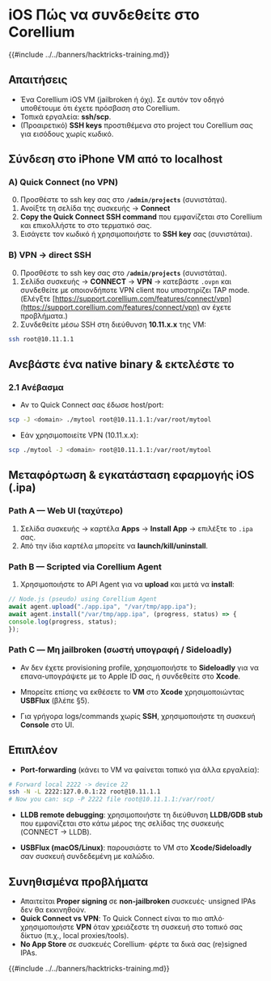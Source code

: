 # iOS Πώς να συνδεθείτε στο Corellium

{{#include ../../banners/hacktricks-training.md}}

## **Απαιτήσεις**
- Ένα Corellium iOS VM (jailbroken ή όχι). Σε αυτόν τον οδηγό υποθέτουμε ότι έχετε πρόσβαση στο Corellium.
- Τοπικά εργαλεία: **ssh/scp**.
- (Προαιρετικό) **SSH keys** προστιθέμενα στο project του Corellium σας για εισόδους χωρίς κωδικό.


## **Σύνδεση στο iPhone VM από το localhost**

### A) **Quick Connect (no VPN)**
0) Προσθέστε το ssh key σας στο **`/admin/projects`** (συνιστάται).
1) Ανοίξτε τη σελίδα της συσκευής → **Connect**
2) **Copy the Quick Connect SSH command** που εμφανίζεται στο Corellium και επικολλήστε το στο τερματικό σας.
3) Εισάγετε τον κωδικό ή χρησιμοποιήστε το **SSH key** σας (συνιστάται).

### B) **VPN → direct SSH**
0) Προσθέστε το ssh key σας στο **`/admin/projects`** (συνιστάται).
1) Σελίδα συσκευής → **CONNECT** → **VPN** → κατεβάστε `.ovpn` και συνδεθείτε με οποιονδήποτε VPN client που υποστηρίζει TAP mode. (Ελέγξτε [https://support.corellium.com/features/connect/vpn](https://support.corellium.com/features/connect/vpn) αν έχετε προβλήματα.)
2) Συνδεθείτε μέσω SSH στη διεύθυνση **10.11.x.x** της VM:
```bash
ssh root@10.11.1.1
```
## **Ανεβάστε ένα native binary & εκτελέστε το**

### 2.1 **Ανέβασμα**
- Αν το Quick Connect σας έδωσε host/port:
```bash
scp -J <domain> ./mytool root@10.11.1.1:/var/root/mytool
```
- Εάν χρησιμοποιείτε VPN (10.11.x.x):
```bash
scp ./mytool -J <domain> root@10.11.1.1:/var/root/mytool
```
## **Μεταφόρτωση & εγκατάσταση εφαρμογής iOS (.ipa)**

### Path A — **Web UI (ταχύτερο)**
1) Σελίδα συσκευής → καρτέλα **Apps** → **Install App** → επιλέξτε το `.ipa` σας.
2) Από την ίδια καρτέλα μπορείτε να **launch/kill/uninstall**.

### Path B — **Scripted via Corellium Agent**
1) Χρησιμοποιήστε το API Agent για να **upload** και μετά να **install**:
```js
// Node.js (pseudo) using Corellium Agent
await agent.upload("./app.ipa", "/var/tmp/app.ipa");
await agent.install("/var/tmp/app.ipa", (progress, status) => {
console.log(progress, status);
});
```
### Path C — **Μη jailbroken (σωστή υπογραφή / Sideloadly)**
- Αν δεν έχετε provisioning profile, χρησιμοποιήστε το **Sideloadly** για να επανα-υπογράψετε με το Apple ID σας, ή συνδεθείτε στο **Xcode**.
- Μπορείτε επίσης να εκθέσετε το **VM** στο **Xcode** χρησιμοποιώντας **USBFlux** (βλέπε §5).


- Για γρήγορα logs/commands χωρίς **SSH**, χρησιμοποιήστε τη συσκευή **Console** στο UI.

## **Επιπλέον**

- **Port-forwarding** (κάνει το VM να φαίνεται τοπικό για άλλα εργαλεία):
```bash
# Forward local 2222 -> device 22
ssh -N -L 2222:127.0.0.1:22 root@10.11.1.1
# Now you can: scp -P 2222 file root@10.11.1.1:/var/root/
```
- **LLDB remote debugging**: χρησιμοποιήστε τη διεύθυνση **LLDB/GDB stub** που εμφανίζεται στο κάτω μέρος της σελίδας της συσκευής (CONNECT → LLDB).

- **USBFlux (macOS/Linux)**: παρουσιάστε το VM στο **Xcode/Sideloadly** σαν συσκευή συνδεδεμένη με καλώδιο.


## **Συνηθισμένα προβλήματα**
- Απαιτείται **Proper signing** σε **non-jailbroken** συσκευές· unsigned IPAs δεν θα εκκινηθούν.
- **Quick Connect vs VPN**: Το Quick Connect είναι το πιο απλό· χρησιμοποιήστε **VPN** όταν χρειάζεστε τη συσκευή στο τοπικό σας δίκτυο (π.χ., local proxies/tools).
- **No App Store** σε συσκευές Corellium· φέρτε τα δικά σας (re)signed IPAs.



{{#include ../../banners/hacktricks-training.md}}
